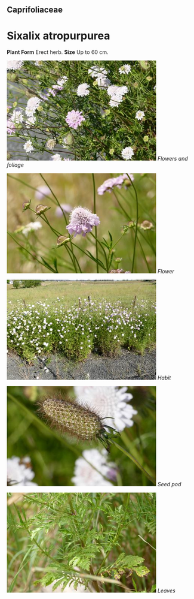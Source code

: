 ## Caprifoliaceae
# Sixalix atropurpurea

**Plant Form** Erect herb. **Size** Up to 60 cm.


![Flowers and foliage](74500_P7070503.jpg)
   *Flowers and foliage* 

![Flower](74202_P7070042.jpg)
   *Flower* 

![Habit](74483_P7070486.jpg)
   *Habit* 

![Seed pod](74465_P7070468.jpg)
   *Seed pod* 

![Leaves](74206_P7070046.jpg)
   *Leaves* 

